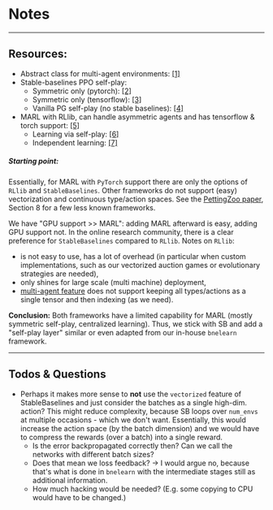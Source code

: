 
# Notes
---

## Resources:
* Abstract class for multi-agent environments: [[1]](https://github.com/HumanCompatibleAI/adversarial-policies/blob/baa359420641b721aa8132d289c3318edc45ec74/src/aprl/envs/multi_agent.py)
* Stable-baselines PPO self-play:
    * Symmetric only (pytorch): [[2]](https://github.com/hardmaru/slimevolleygym/blob/master/training_scripts/train_ppo_selfplay.py)
    * Symmetric only (tensorflow): [[3]](https://github.com/HumanCompatibleAI/adversarial-policies/blob/99700aab22f99f8353dc74b0ddaf8e5861ff34a5/src/aprl/agents/ppo_self_play.py)
    * Vanilla PG self-play (no stable baselines): [[4]](https://github.com/mtrencseni/pytorch-playground/blob/master/11-gym-self-play/OpenAI%20Gym%20classic%20control.ipynb)
* MARL with RLlib, can handle asymmetric agents and has tensorflow & torch support: [[5]](https://github.com/ray-project/ray/blob/master/rllib/examples/multi_agent_cartpole.py)
    * Learning via self-play: [[6]](https://github.com/ray-project/ray/blob/master/rllib/examples/self_play_with_open_spiel.py)
    * Independent learning: [[7]](https://github.com/ray-project/ray/blob/master/rllib/examples/multi_agent_independent_learning.py)


##### Starting point:
Essentially, for MARL with `PyTorch` support there are only the options of `RLlib` and `StableBaselines`. Other frameworks do not support (easy) vectorization and continuous type/action spaces. See the [PettingZoo paper](https://proceedings.neurips.cc/paper/2021/file/7ed2d3454c5eea71148b11d0c25104ff-Paper.pdf), Section 8 for a few less known frameworks.

We have "GPU support >> MARL": adding MARL afterward is easy, adding GPU support not. In the online research community, there is a clear preference for `StableBaselines` compared to `RLlib`. Notes on `RLlib`:
* is not easy to use, has a lot of overhead (in particular when custom implementations, such as our vectorized auction games or evolutionary strategies are needed),
* only shines for large scale (multi machine) deployment,
* [multi-agent feature](https://docs.ray.io/en/master/_modules/ray/rllib/env/multi_agent_env.html) does not support keeping all types/actions as a single tensor and then indexing (as we need).

**Conclusion:** Both frameworks have a limited capability for MARL (mostly symmetric self-play, centralized learning). Thus, we stick with SB and add a "self-play layer" similar or even adapted from our in-house `bnelearn` framework.

---
## Todos & Questions
* Perhaps it makes more sense to **not** use the `vectorized` feature of StableBaselines and just consider the batches as a single high-dim. action? This might reduce complexity, because SB loops over `num_envs` at multiple occasions - which we don't want. Essentially, this would increase the action space (by the batch dimension) and we would have to compress the rewards (over a batch) into a single reward.
    * Is the error backpropagated correctly then? Can we call the networks with different batch sizes? 
    * Does that mean we loss feedback? $\rightarrow$ I would argue no, because that's what is done in `bnelearn` with the intermediate stages still as additional information.
    * How much hacking would be needed? (E.g. some copying to CPU would have to be changed.)
